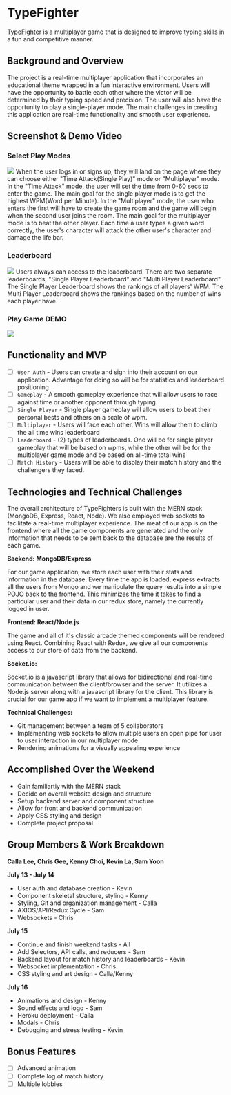 # TypeFighter
[TypeFighter](http://typefighter.herokuapp.com)
is a multiplayer game that is designed to improve typing skills in a fun and competitive manner.

## Background and Overview
The project is a real-time multiplayer application that incorporates an educational theme wrapped in a fun interactive environment. Users will have the opportunity to battle each other where the victor will be determined by their typing speed and precision. The user will also have the opportunity to play a single-player mode. The main challenges in creating this application are real-time functionality and smooth user experience. 

## Screenshot & Demo Video
### Select Play Modes
<image src="frontend/src/assets/images/readme/Screen Shot 2019-07-17 at 9.14.13 AM.png" />
When the user logs in or signs up, they will land on the page where they can choose either "Time Attack(Single Play)" mode or "Multiplayer" mode. 
In the "Time Attack" mode, the user will set the time from 0-60 secs to enter the game. The main goal for the single player mode is to get the highest WPM(Word per Minute). 
In the "Multiplayer" mode, the user who enters the first will have to create the game room and the game will begin when the second user joins the room. The main goal for the multiplayer mode is to beat the other player. Each time a user types a given word correctly, the user's character will attack the other user's character and damage the life bar. 

<br/>

### Leaderboard
<image src="frontend/src/assets/images/readme/Screen Shot 2019-07-17 at 9.15.09 AM.png" />
Users always can access to the leaderboard. There are two separate leaderboards, "Single Player Leaderboard" and "Multi Player Leaderboard". The Single Player Leaderboard shows the rankings of all players' WPM. The Multi Player Leaderboard shows the rankings based on the number of wins each player have. 

<br/> 

### Play Game DEMO
<image src="https://media.giphy.com/media/elhRW9X7AWrjiZyZQK/giphy.gif" />




## Functionality and MVP
- [ ] `User Auth` - Users can create and sign into their account on our application. Advantage for doing so will be for statistics and leaderboard positioning
- [ ] `Gameplay` - A smooth gameplay experience that will allow users to race against time or another opponent through typing.
- [ ] `Single Player` - Single player gameplay will allow users to beat their personal bests and others on a scale of wpm. 
- [ ] `Multiplayer` - Users will face each other. Wins will allow them to climb the all time wins leaderboard
- [ ] `Leaderboard` - (2) types of leaderboards. One will be for single player gameplay that will be based on wpms, while the other will be for the multiplayer game mode and be based on all-time total wins
- [ ] `Match History` - Users will be able to display their match history and the challengers they faced. 

## Technologies and Technical Challenges

The overall architecture of TypeFighters is built with the MERN stack (MongoDB, Express, React, Node).  We also employed web sockets to facilitate a real-time multiplayer experience.  The meat of our app is on the frontend where all the game components are generated and the only information that needs to be sent back to the database are the results of each game.

**Backend: MongoDB/Express**

For our game application, we store each user with their stats and information in the database.  Every time the app is loaded, express extracts all the users from Mongo and we manipulate the query results into a simple POJO back to the frontend.  This minimizes the time it takes to find a particular user and their data in our redux store, namely the currently logged in user.

**Frontend: React/Node.js**

The game and all of it's classic arcade themed components will be rendered using React.  Combining React with Redux, we  give all our components access to our store of data from the backend.

**Socket.io:**

Socket.io is a javascript library that allows for bidirectional and real-time communication between the client/browser and the server. It utilizes a Node.js server along with a javascript library for the client.  This library is crucial for our game app if we want to implement a multiplayer feature.

**Technical Challenges:**
* Git management between a team of 5 collaborators
* Implementing web sockets to allow multiple users an open pipe for user to user interaction in our multiplayer mode
* Rendering animations for a visually appealing experience

## Accomplished Over the Weekend

* Gain familiartiy with the MERN stack
* Decide on overall website design and structure
* Setup backend server and component structure
* Allow for front and backend communication
* Apply CSS styling and design
* Complete project proposal

## Group Members & Work Breakdown

**Calla Lee, Chris Gee, Kenny Choi, Kevin La, Sam Yoon**

**July 13 - July 14**

* User auth and database creation - Kevin
* Component skeletal structure, styling - Kenny
* Styling, Git and organization management - Calla
* AXIOS/API/Redux Cycle - Sam
* Websockets - Chris

**July 15**

* Continue and finish weekend tasks - All
* Add Selectors, API calls, and reducers - Sam
* Backend layout for match history and leaderboards - Kevin
* Websocket implementation - Chris
* CSS styling and art design - Calla/Kenny

**July 16**

* Animations and design - Kenny
* Sound effects and logo - Sam
* Heroku deployment - Calla
* Modals - Chris
* Debugging and stress testing - Kevin

## Bonus Features
- [ ] Advanced animation
- [ ] Complete log of match history
- [ ] Multiple lobbies
